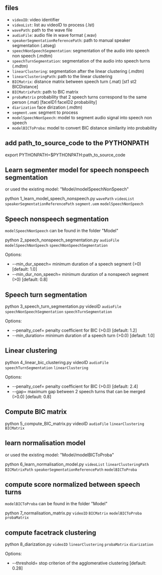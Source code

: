 ## files

 - `videoID`: video identifier
 - `videoList`: list au videoID to process (.lst)
 - `wavePath`: path to the wave file
 - `audioFile`: audio file in wave format (.wav)
 - `speakerSegmentationReferencePath`: path to manual speaker segmentation (.atseg)
 - `speechNonSpeechSegmentation`: segmentation of the audio into speech non speech (.mdtm)
 - `speechTurnSegmentation`: segmentation of the audio into speech turns (.mdtm)
 - `linearClustering`: segmentation after the linear clustering (.mdtm)
 - `linearClusteringPath`: path to the linear clustering
 - `BICMatrix`: distance matrix between speech turn (.mat) [st1 st2 BICDistance]
 - `BICMatrixPath`: path to BIC matrix 
 - `probaMatrix` probability that 2 speech turns correspond to the same person (.mat) [faceID1 faceID2 probability]
 - `diarization` face dirization (.mdtm)
 - `segment.uem`: segment to process
 - `modelSpeechNonSpeech`: model to segment audio signal into speech non speech
 - `modelBICToProba`: model to convert BIC distance similarity into probability

## add path_to_source_code to the PYTHONPATH

export PYTHONPATH=$PYTHONPATH:path_to_source_code

## Learn segmenter model for speech nonspeech segmentation

or used the existing model: "Model/modelSpeechNonSpeech"

python 1_learn_model_speech_nonspeech.py `wavePath` `videoList` `speakerSegmentationReferencePath` `segment.uem` `modelSpeechNonSpeech` 

## Speech nonspeech segmentation

`modelSpeechNonSpeech` can be found in the folder "Model"

python 2_speech_nonspeech_segmentation.py `audioFile` `modelSpeechNonSpeech` `speechNonSpeechSegmentation`

Options:

 - --min_dur_speech=<mds>       minimum duration of a speech segment (>0) [default: 1.0]
 - --min_dur_non_speech=<mdns>  minimum duration of a nonspeech segment (>0) [default: 0.8]

## Speech turn segmentation

python 3_speech_turn_segmentation.py videoID `audioFile` `speechNonSpeechSegmentation` `speechTurnSegmentation`

Options:

 - --penalty_coef=<pc>   penalty coefficient for BIC (>0.0) [default: 1.2]
 - --min_duration=<md>   minimum duration of a speech turn (>0.0) [default: 1.0]

## Linear clustering

python 4_linear_bic_clustering.py videoID `audioFile` `speechTurnSegmentation` `linearClustering`

Options:

 - --penalty_coef=<pc>   penalty coefficient for BIC (>0.0) [default: 2.4]
 - --gap=<g>             maximum gap between 2 speech turns that can be merged (>0.0) [default: 0.8]  

## Compute BIC matrix

python 5_compute_BIC_matrix.py videoID `audioFile` `linearClustering` `BICMatrix`

## learn normalisation model

or used the existing model: "Model/modelBICToProba"

python 6_learn_normalisation_model.py `videoList` `linearClusteringPath` `BICMatrixPath` `speakerSegmentationReferencePath` `modelBICToProba`

## compute score normalized between speech turns

`modelBICToProba` can be found in the folder "Model"

python 7_normalisation_matrix.py `videoID` `BICMatrix` `modelBICToProba` `probaMatrix`

## compute facetrack clustering

python 8_diarization.py `videoID` `linearClustering` `probaMatrix` `diarization`

Options:

 - --threshold=<t>  stop criterion of the agglomerative clustering [default: 0.28]





